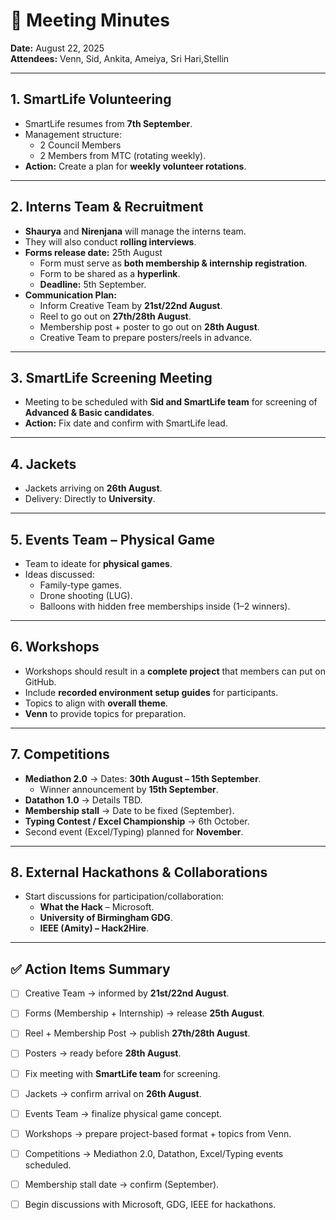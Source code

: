 # 📝 Meeting Minutes  

**Date:** August 22, 2025  
**Attendees:** Venn, Sid, Ankita, Ameiya, Sri Hari,Stellin  

---

## 1. SmartLife Volunteering
- SmartLife resumes from **7th September**.  
- Management structure:
  - 2 Council Members  
  - 2 Members from MTC (rotating weekly).  
- **Action:** Create a plan for **weekly volunteer rotations**.  

---

## 2. Interns Team & Recruitment
- **Shaurya** and **Nirenjana** will manage the interns team.  
- They will also conduct **rolling interviews**.  
- **Forms release date:** 25th August  
  - Form must serve as **both membership & internship registration**.  
  - Form to be shared as a **hyperlink**.  
  - **Deadline:** 5th September.  
- **Communication Plan:**  
  - Inform Creative Team by **21st/22nd August**.  
  - Reel to go out on **27th/28th August**.  
  - Membership post + poster to go out on **28th August**.  
  - Creative Team to prepare posters/reels in advance.  

---

## 3. SmartLife Screening Meeting
- Meeting to be scheduled with **Sid and SmartLife team** for screening of **Advanced & Basic candidates**.  
- **Action:** Fix date and confirm with SmartLife lead.  

---

## 4. Jackets
- Jackets arriving on **26th August**.  
- Delivery: Directly to **University**.  

---

## 5. Events Team – Physical Game
- Team to ideate for **physical games**.  
- Ideas discussed:  
  - Family-type games.  
  - Drone shooting (LUG).  
  - Balloons with hidden free memberships inside (1–2 winners).  

---

## 6. Workshops
- Workshops should result in a **complete project** that members can put on GitHub.  
- Include **recorded environment setup guides** for participants.  
- Topics to align with **overall theme**.  
- **Venn** to provide topics for preparation.  

---

## 7. Competitions
- **Mediathon 2.0** → Dates: **30th August – 15th September**.  
  - Winner announcement by **15th September**.  
- **Datathon 1.0** → Details TBD.  
- **Membership stall** → Date to be fixed (September).  
- **Typing Contest / Excel Championship** → 6th October.  
- Second event (Excel/Typing) planned for **November**.  

---

## 8. External Hackathons & Collaborations
- Start discussions for participation/collaboration:  
  - **What the Hack** – Microsoft.  
  - **University of Birmingham GDG**.  
  - **IEEE (Amity) – Hack2Hire**.  

---

## ✅ Action Items Summary
- [ ] Creative Team → informed by **21st/22nd August**.  
- [ ] Forms (Membership + Internship) → release **25th August**.  
- [ ] Reel + Membership Post → publish **27th/28th August**.  
- [ ] Posters → ready before **28th August**.  
- [ ] Fix meeting with **SmartLife team** for screening.  
- [ ] Jackets → confirm arrival on **26th August**.  
- [ ] Events Team → finalize physical game concept.  
- [ ] Workshops → prepare project-based format + topics from Venn.  
- [ ] Competitions → Mediathon 2.0, Datathon, Excel/Typing events scheduled.  
- [ ] Membership stall date → confirm (September).  
- [ ] Begin discussions with Microsoft, GDG, IEEE for hackathons.  

